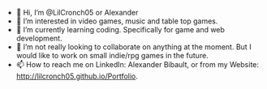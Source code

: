 - 👋 Hi, I’m @LilCronch05 or Alexander
- 👀 I’m interested in video games, music and table top games.
- 🌱 I’m currently learning coding. Specifically for game and web development.
- 💞️ I’m not really looking to collaborate on anything at the moment. But I would like to work on small indie/rpg games in the future.
- 📫 How to reach me on LinkedIn: Alexander Bibault, or from my Website: http://lilcronch05.github.io/Portfolio.

<!---
LilCronch05/LilCronch05 is a ✨ special ✨ repository because its `README.md` (this file) appears on your GitHub profile.
You can click the Preview link to take a look at your changes.
--->
